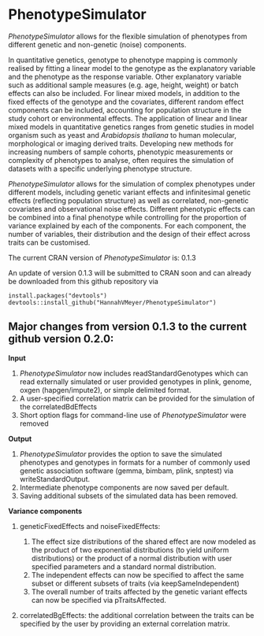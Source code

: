 # PhenotypeSimulator
*PhenotypeSimulator* allows for the flexible simulation of phenotypes from different genetic and non-genetic (noise) components. 

In quantitative genetics, genotype to phenotype mapping is commonly realised by fitting a linear model to the genotype as the explanatory variable and the phenotype as the response variable. Other explanatory variable such as additional sample measures (e.g. age, height, weight) or batch effects can also be included. For linear mixed models, in addition to the fixed effects of the genotype and the covariates, different random effect components can be included, accounting for population structure in the study cohort or environmental effects. The application of linear and linear mixed models in quantitative genetics ranges from genetic studies in model organism such as yeast and *Arabidopsis thaliana* to human molecular, morphological or imaging derived traits. Developing new methods for increasing numbers of sample cohorts, phenotypic measurements or complexity of phenotypes to analyse, often requires the simulation of datasets with a specific underlying phenotype structure. 

*PhenotypeSimulator* allows for the simulation of complex phenotypes under different models, including genetic variant effects and infinitesimal genetic effects (reflecting population structure) as well as correlated, non-genetic covariates and observational noise effects. Different phenotypic effects can be combined into a final phenotype while controlling for the proportion of variance explained by each of the components. For each component, the number of variables, their distribution and the design of their effect across traits can be customised. 

The current CRAN version of *PhenotypeSimulator*  is:	0.1.3

An update of version 0.1.3 will be submitted to CRAN soon and can already be downloaded from this github repository via
```{r}
install.packages("devtools")
devtools::install_github("HannahVMeyer/PhenotypeSimulator")
```

## Major changes from version 	0.1.3 to the current github version 0.2.0:

**Input**
1. *PhenotypeSimulator* now includes readStandardGenotypes which can read externally simulated or user provided genotypes in plink, genome, oxgen (hapgen/impute2), or simple delimited format.
1. A user-specified correlation matrix can be provided for the simulation of the correlatedBdEffects
1. Short option flags for command-line use of *PhenotypeSimulator* were removed

**Output**
1. *PhenotypeSimulator* provides the option to save the simulated phenotypes and genotypes in formats for a number of commonly used genetic association software (gemma, bimbam, plink, snptest) via  writeStandardOutput.
1. Intermediate phenotype components are now saved per default.
1. Saving additional subsets of the simulated data has been removed.

**Variance components**
1. geneticFixedEffects and noiseFixedEffects:
    1. The effect size distributions of the
       shared effect are now modeled as the product of two exponential distributions
       (to yield uniform distributions) or the product of a normal distribution with
       user specified parameters and a standard normal distribution.
    1. The independent effects can now be specified to affect the same
       subset or different subsets of traits (via keepSameIndependent)
    1. The overall number of traits affected by the genetic variant effects can
       now be specified via pTraitsAffected.

1. correlatedBgEffects: the additional correlation between the traits can be
   specified by the user by providing an external correlation matrix. 




